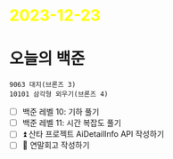 # <span style="color:yellow">2023-12-23</span>

# 오늘의 백준
```level10-11
9063 대지(브론즈 3)
10101 삼각형 외우기(브론즈 4)

```

- [ ] 백준 레벨 10: 기하 풀기
- [ ] 백준 레벨 11: 시간 복잡도 풀기
- [ ] ⏫ 산타 프로젝트 AiDetailInfo API 작성하기
- [ ] 🔽 연말회고 작성하기
